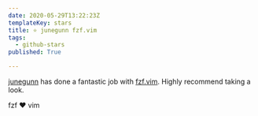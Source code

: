 ```yaml
---
date: 2020-05-29T13:22:23Z
templateKey: stars
title: ⭐ junegunn fzf.vim
tags:
  - github-stars
published: True

---
```


[junegunn](https://github.com/junegunn) has done a fantastic job with [fzf.vim](https://github.com/junegunn/fzf.vim). Highly recommend taking a look.

fzf :heart: vim
